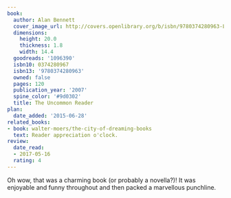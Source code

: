 ```yaml
---
book:
  author: Alan Bennett
  cover_image_url: http://covers.openlibrary.org/b/isbn/9780374280963-L.jpg
  dimensions:
    height: 20.0
    thickness: 1.8
    width: 14.4
  goodreads: '1096390'
  isbn10: 0374280967
  isbn13: '9780374280963'
  owned: false
  pages: 120
  publication_year: '2007'
  spine_color: '#9d0302'
  title: The Uncommon Reader
plan:
  date_added: '2015-06-28'
related_books:
- book: walter-moers/the-city-of-dreaming-books
  text: Reader appreciation o'clock.
review:
  date_read:
  - 2017-05-16
  rating: 4
---
```


Oh wow, that was a charming book (or probably a novella?)! It was enjoyable and funny throughout and then packed a
marvellous punchline.
